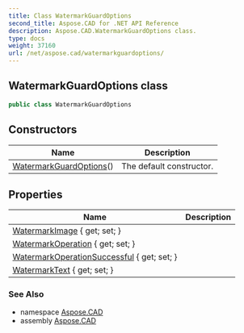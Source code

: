 ```yaml
---
title: Class WatermarkGuardOptions
second_title: Aspose.CAD for .NET API Reference
description: Aspose.CAD.WatermarkGuardOptions class. 
type: docs
weight: 37160
url: /net/aspose.cad/watermarkguardoptions/
---
```

## WatermarkGuardOptions class

```csharp
public class WatermarkGuardOptions
```

## Constructors

| Name | Description |
| --- | --- |
| [WatermarkGuardOptions](watermarkguardoptions/)() | The default constructor. |

## Properties

| Name | Description |
| --- | --- |
| [WatermarkImage](../../aspose.cad/watermarkguardoptions/watermarkimage/) { get; set; } |  |
| [WatermarkOperation](../../aspose.cad/watermarkguardoptions/watermarkoperation/) { get; set; } |  |
| [WatermarkOperationSuccessful](../../aspose.cad/watermarkguardoptions/watermarkoperationsuccessful/) { get; set; } |  |
| [WatermarkText](../../aspose.cad/watermarkguardoptions/watermarktext/) { get; set; } |  |

### See Also

* namespace [Aspose.CAD](../../aspose.cad/)
* assembly [Aspose.CAD](../../)


